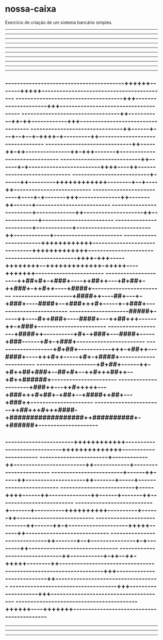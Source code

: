 # nossa-caixa
Exercício de criação de um sistema bancário simples.

----------------------------------------------------------------------------------------------------
----------------------------------------------------------------------------------------------------
----------------------------------------------------------------------------------------------------
----------------------------------------------------------------------------------------------------
----------------------------------------------------------------------------------------------------
----------------------------------------------------------------------------------------------------
----------------------------------------------------------------------------------------------------
----------------------------------------------------------------------------------------------------
----------------------------------------------------------------------------------------------------
----------------------------------------------------------------------------------------------------
----------------------------------------++++++-------+++++------------------------------------------
------------------------------------+++---------------------+++-------------------------------------
---------------------------------++-----------++-++------------+++----------------------------------
-------------------------------++------+---+--+--+-++++-+---------++--------------------------------
-----------------------------++-----++-++---------------++-+++-------+------------------------------
---------------------------++------+-+------------------------++++----++----------------------------
--------------------------+------++---------++++++++++++--------+--+----++--------------------------
-------------------------+----+-+-------+++--------------++-------++------+-------------------------
------------------------+-------------++--------------------++-------------+------------------------
-----------------------+------------+-------------------------++------------+-----------------------
-----------------------++++++++++++------------------------------+++++++++++++----------------------
------------------------++++-+++-----++++++++--+++++++++++++-+++++----+++++++-----------------------
---------------------++##+#+-+###+----++##++---+#+##+-++###+-++#++----+####+------------------------
--------------------+####++----##+---+-+###+----####+--+###+++#+-----+-+###+------------------------
--------------------#####+-----++----#++###+----####+---++##+++------++-+###+-----------------------
-------------------+####++----------+#+-+###+---####+-----+###------+#+-+###+-----------------------
-------------------+#+##+-----------+++-+##++---####+----+++#++-----+#+-+####+----------------------
--------------------+#+##+------++-+#++##+###+--##+#+--++#+++##++--+#++######+----------------------
---------------------+###++---++#+++++---+###+++#+##+-+##+--+####++##+---+###++---------------------
-----------------------++##+++#+++####-+##################++##########+-+######+--------------------
----------------------------------------------------------------------------------------------------
-----------------------++++++++++++-----------------------------++++++++++++++----------------------
-----------------------+------------++------------------------++------------+-----------------------
------------------------+------++-----++--------------------++-------+-----+------------------------
-------------------------+-----++++------++--------------++------+-------++-------------------------
--------------------------+-------+----------++++++++++----------+------++--------------------------
---------------------------++------++-+--------------------+++++------++----------------------------
-----------------------------++-------+--+---------------+-+--------++------------------------------
-------------------------------++-----------+-++--++-+++++--------++--------------------------------
---------------------------------+++---------------------------++-----------------------------------
------------------------------------+++--------------------+++--------------------------------------
-----------------------------------------++++++----+++++++------------------------------------------
----------------------------------------------------------------------------------------------------
----------------------------------------------------------------------------------------------------
----------------------------------------------------------------------------------------------------
----------------------------------------------------------------------------------------------------

